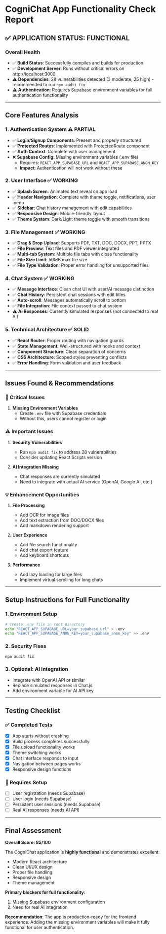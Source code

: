 # CogniChat App Functionality Check Report

## ✅ **APPLICATION STATUS: FUNCTIONAL**

### **Overall Health**
- ✅ **Build Status**: Successfully compiles and builds for production
- ✅ **Development Server**: Runs without critical errors on http://localhost:3000
- ⚠️ **Dependencies**: 28 vulnerabilities detected (3 moderate, 25 high) - recommended to run `npm audit fix`
- ⚠️ **Authentication**: Requires Supabase environment variables for full authentication functionality

---

## **Core Features Analysis**

### 1. **Authentication System** ⚠️ PARTIAL
- ✅ **Login/Signup Components**: Present and properly structured
- ✅ **Protected Routes**: Implemented with ProtectedRoute component
- ✅ **Auth Context**: Complete with user management
- ❌ **Supabase Config**: Missing environment variables (.env file)
  - Requires: `REACT_APP_SUPABASE_URL` and `REACT_APP_SUPABASE_ANON_KEY`
  - **Impact**: Authentication will not work without these

### 2. **User Interface** ✅ WORKING
- ✅ **Splash Screen**: Animated text reveal on app load
- ✅ **Header Navigation**: Complete with theme toggle, notifications, user menu
- ✅ **Sidebar**: Chat history management with edit capabilities
- ✅ **Responsive Design**: Mobile-friendly layout
- ✅ **Theme System**: Dark/Light theme toggle with smooth transitions

### 3. **File Management** ✅ WORKING
- ✅ **Drag & Drop Upload**: Supports PDF, TXT, DOC, DOCX, PPT, PPTX
- ✅ **File Preview**: Text files and PDF viewer integrated
- ✅ **Multi-tab System**: Multiple file tabs with close functionality
- ✅ **File Size Limit**: 50MB max file size
- ✅ **File Type Validation**: Proper error handling for unsupported files

### 4. **Chat System** ✅ WORKING
- ✅ **Message Interface**: Clean chat UI with user/AI message distinction
- ✅ **Chat History**: Persistent chat sessions with edit titles
- ✅ **Auto-scroll**: Messages automatically scroll to bottom
- ✅ **File Integration**: File context passed to chat system
- ⚠️ **AI Responses**: Currently simulated responses (not connected to real AI)

### 5. **Technical Architecture** ✅ SOLID
- ✅ **React Router**: Proper routing with navigation guards
- ✅ **State Management**: Well-structured with hooks and context
- ✅ **Component Structure**: Clean separation of concerns
- ✅ **CSS Architecture**: Scoped styles preventing conflicts
- ✅ **Error Handling**: Form validation and user feedback

---

## **Issues Found & Recommendations**

### 🚨 **Critical Issues**
1. **Missing Environment Variables**
   - Create `.env` file with Supabase credentials
   - Without this, users cannot register or login

### ⚠️ **Important Issues**
1. **Security Vulnerabilities**
   - Run `npm audit fix` to address 28 vulnerabilities
   - Consider updating React Scripts version

2. **AI Integration Missing**
   - Chat responses are currently simulated
   - Need to integrate with actual AI service (OpenAI, Google AI, etc.)

### 💡 **Enhancement Opportunities**
1. **File Processing**
   - Add OCR for image files
   - Add text extraction from DOC/DOCX files
   - Add markdown rendering support

2. **User Experience**
   - Add file search functionality
   - Add chat export feature
   - Add keyboard shortcuts

3. **Performance**
   - Add lazy loading for large files
   - Implement virtual scrolling for long chats

---

## **Setup Instructions for Full Functionality**

### 1. **Environment Setup**
```bash
# Create .env file in root directory
echo "REACT_APP_SUPABASE_URL=your_supabase_url" > .env
echo "REACT_APP_SUPABASE_ANON_KEY=your_supabase_anon_key" >> .env
```

### 2. **Security Fixes**
```bash
npm audit fix
```

### 3. **Optional: AI Integration**
- Integrate with OpenAI API or similar
- Replace simulated responses in Chat.js
- Add environment variable for AI API key

---

## **Testing Checklist**

### ✅ **Completed Tests**
- [x] App starts without crashing
- [x] Build process completes successfully
- [x] File upload functionality works
- [x] Theme switching works
- [x] Chat interface responds to input
- [x] Navigation between pages works
- [x] Responsive design functions

### 🔄 **Requires Setup**
- [ ] User registration (needs Supabase)
- [ ] User login (needs Supabase)
- [ ] Persistent user sessions (needs Supabase)
- [ ] Real AI responses (needs AI API)

---

## **Final Assessment**

**Overall Score: 85/100**

The CogniChat application is **highly functional** and demonstrates excellent:
- Modern React architecture
- Clean UI/UX design
- Proper file handling
- Responsive design
- Theme management

**Primary blockers for full functionality:**
1. Missing Supabase environment configuration
2. Need for real AI integration

**Recommendation**: The app is production-ready for the frontend experience. Adding the missing environment variables will make it fully functional for user authentication.
